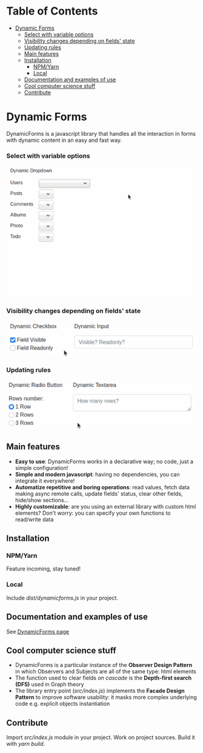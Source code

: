 # Table of Contents <!-- omit in toc -->
- [Dynamic Forms](#dynamic-forms)
    - [Select with variable options](#select-with-variable-options)
    - [Visibility changes depending on fields' state](#visibility-changes-depending-on-fields-state)
    - [Updating rules](#updating-rules)
  - [Main features](#main-features)
  - [Installation](#installation)
    - [NPM/Yarn](#npmyarn)
    - [Local](#local)
  - [Documentation and examples of use](#documentation-and-examples-of-use)
  - [Cool computer science stuff](#cool-computer-science-stuff)
  - [Contribute](#contribute)

# Dynamic Forms
DynamicForms is a javascript library that handles all the interaction in forms with dynamic content in an easy and fast way.

### Select with variable options

![Dynamic Dropdown example gif](./docs/imgs/dynamic-dropdown.gif)

### Visibility changes depending on fields' state

![Dynamic Checkbox example gif](./docs/imgs/dynamic-checkbox.gif)

### Updating rules

![Dynamic Radio example gif](./docs/imgs/dynamic-radio.gif)

## Main features
- **Easy to use**: DynamicForms works in a declarative way; no code, just a simple configuration!
- **Simple and modern javascript**: having no dependencies, you can integrate it everywhere!
- **Automatize repetitive and boring operations**: read values, fetch data making async remote calls, update fields' status, clear other fields, hide/show sections...
- **Highly customizable**: are you using an external library with custom html elements? Don't worry: you can specify your own functions to read/write data

## Installation
### NPM/Yarn
Feature incoming, stay tuned!

### Local
Include *dist/dynamicforms.js* in your project.

## Documentation and examples of use
See [DynamicForms page](https://simomosi.github.io/dynamic-forms/)

## Cool computer science stuff
- DynamicForms is a particular instance of the **Observer Design Pattern** in which Observers and Subjects are all of the same type: html elements
- The function used to clear fields *on cascade* is the **Depth-first search (DFS)** used in Graph theory
- The library entry point (*src/index.js*) implements the **Facade Design Pattern** to improve software usability: it masks more complex underlying code e.g. explicit objects instantiation

## Contribute
Import *src/index.js* module in your project. Work on project sources. Build it with *yarn build*.
